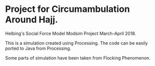 # Project for Circumambulation Around Hajj.
Helbing's Social Force Model Modsim Project March-April 2018.

This is a simulation created using Processing. The code can be easily ported to Java from Processing.

Some parts of simulation have been taken from Flocking Phenomenon.

